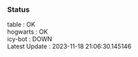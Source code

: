 ### Status


table : OK  
hogwarts : OK  
icy-bot : DOWN  
Latest Update : 2023-11-18 21:06:30.145146
